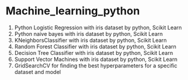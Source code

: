 # Machine_learning_python
1. Python Logistic Regression with iris dataset by python, Scikit Learn
2. Python naive bayes with iris dataset by python, Scikit Learn 
3. KNeighborsClassifier with iris dataset by python, Scikit Learn
4. Random Forest Classifier with iris dataset by python, Scikit Learn
5. Decision Tree Classifier with iris dataset by python, Scikit Learn
6. Support Vector Machines with iris dataset by python, Scikit Learn
7. GridSearchCV for finding the best hyperparameters for a specific dataset and model
